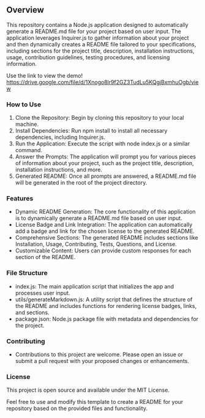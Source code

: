 ## Overview
This repository contains a Node.js application designed to automatically generate a README.md file for your project based on user input. The application leverages Inquirer.js to gather information about your project and then dynamically creates a README file tailored to your specifications, including sections for the project title, description, installation instructions, usage, contribution guidelines, testing procedures, and licensing information.

Use the link to view the demo!
https://drive.google.com/file/d/1Xnogo8lr9f2GZ3TudLu5KQgjBxmhuOgb/view

### How to Use
1. Clone the Repository: Begin by cloning this repository to your local machine.
2. Install Dependencies: Run npm install to install all necessary dependencies, including Inquirer.js.
3. Run the Application: Execute the script with node index.js or a similar command.
4. Answer the Prompts: The application will prompt you for various pieces of information about your project, such as the project title, description, installation instructions, and more.
5. Generated README: Once all prompts are answered, a README.md file will be generated in the root of the project directory.

### Features
- Dynamic README Generation: The core functionality of this application is to dynamically generate a README.md file based on user input.
- License Badge and Link Integration: The application can automatically add a badge and link for the chosen license to the generated README.
- Comprehensive Sections: The generated README includes sections like Installation, Usage, Contributing, Tests, Questions, and License.
- Customizable Content: Users can provide custom responses for each section of the README.

### File Structure
- index.js: The main application script that initializes the app and processes user input.
- utils/generateMarkdown.js: A utility script that defines the structure of the README and includes functions for rendering license badges, links, and sections.
- package.json: Node.js package file with metadata and dependencies for the project.

### Contributing
- Contributions to this project are welcome. Please open an issue or submit a pull request with your proposed changes or enhancements.

### License
This project is open source and available under the MIT License.

Feel free to use and modify this template to create a README for your repository based on the provided files and functionality.




